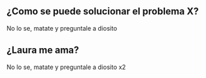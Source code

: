 ## ¿Como se puede solucionar el problema X?
No lo se, matate y preguntale a diosito
## ¿Laura me ama?
No lo se, matate y preguntale a diosito x2

